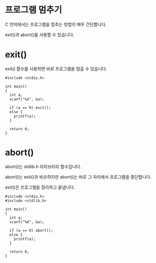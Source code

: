 # 프로그램 멈추기
C 언어에서는 프로그램을 멈추는 방법이 매우 간단합니다.

exit()과 abort()를 사용할 수 있습니다.

# exit()
exit() 함수를 사용하면 바로 프로그램을 멈출 수 있습니다.

```
#include <stdio.h>

int main()
{
  int a;
  scanf("%d", &a);

  if (a == 0) exit();
  else {
    printf(a);
  }

  return 0;
}
```

# abort()
abort()는 stdlib.h 라이브러리 함수입니다.

abort()는 exit()과 비슷하지만 abort()는 바로 그 자리에서 프로그램을 중단합니다.

exit()은 프로그램을 정리하고 끝냅니다.

```
#include <stdio.h>
#include <stdlib.h>

int main()
{
  int a;
  scanf("%d", &a);

  if (a == 0) abort();
  else {
    printf(a);
  }

  return 0;
}
```

